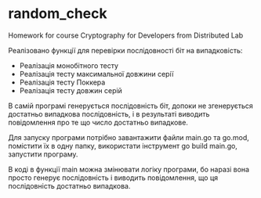 # random_check
Homework for course Cryptography for Developers from Distributed Lab

Реалізовано функції для перевірки послідовності біт на випадковість:
+ Реалізація монобітного тесту
+ Реалізація тесту максимальної довжини серії
+ Реалізація тесту Поккера
+ Реалізація тесту довжин серій

В самій програмі генерується послідовність біт, допоки не згенерується достатньо випадкова послідовність, і в результаті виводить повідомлення про те що число достатньо випадкове.

Для запуску програми потрібно завантажити файли main.go та go.mod, помістити їх в одну папку, використати інструмент go build main.go, запустити програму.

В коді в функції main можна змінювати логіку програми, бо наразі вона просто генерує послідовність і виводить повідомлення, що ця послідовність достатньо випадкова.
